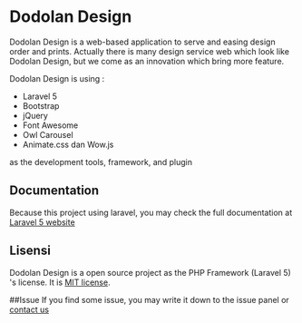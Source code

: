 # Dodolan Design
Dodolan Design is a web-based application to serve and easing design order and prints. Actually there is many design service web which look like Dodolan Design, but we come as an innovation which bring more feature.

Dodolan Design is using :
- Laravel 5
- Bootstrap
- jQuery
- Font Awesome
- Owl Carousel
- Animate.css dan Wow.js

as the development tools, framework, and plugin

## Documentation
Because this project using laravel, you may check the full documentation at [Laravel 5 website](http://laravel.com/docs)

## Lisensi
Dodolan Design is a open source project as the PHP Framework (Laravel 5) 's license. It is [MIT license](http://opensource.org/licenses/MIT).

##Issue
If you find some issue, you may write it down to the issue panel or [contact us](mailto:asharimh97@gmail.com)
